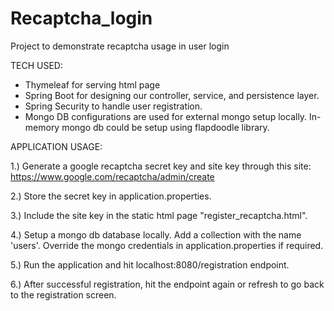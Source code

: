 # Recaptcha_login
Project to demonstrate recaptcha usage in user login

TECH USED:

- Thymeleaf for serving html page
- Spring Boot for designing our controller, service, and persistence layer.
- Spring Security to handle user registration.
- Mongo DB configurations are used for external mongo setup locally. In-memory
  mongo db could be setup using flapdoodle library.

APPLICATION USAGE:

1.) Generate a google recaptcha secret key and site key through this site:
    https://www.google.com/recaptcha/admin/create

2.) Store the secret key in application.properties.

3.) Include the site key in the static html page "register_recaptcha.html".

4.) Setup a mongo db database locally. Add a collection with the name 'users'.
    Override the mongo credentials in application.properties if required.

5.) Run the application and hit localhost:8080/registration endpoint.

6.) After successful registration, hit the endpoint again or refresh to go 
back to the registration screen.
